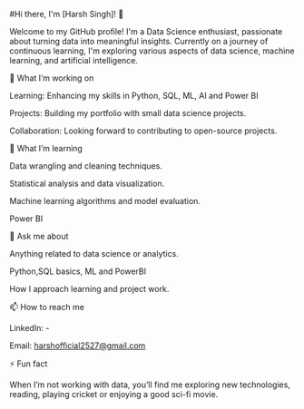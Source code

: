 #Hi there, I'm [Harsh Singh]! 👋

Welcome to my GitHub profile! I'm a Data Science enthusiast, passionate about turning data into meaningful insights. Currently on a journey of continuous learning, I'm exploring various aspects of data science, machine learning, and artificial intelligence.

🔭 What I’m working on

Learning: Enhancing my skills in Python, SQL, ML, AI and Power BI

Projects: Building my portfolio with small data science projects.

Collaboration: Looking forward to contributing to open-source projects.

🌱 What I’m learning

Data wrangling and cleaning techniques.

Statistical analysis and data visualization.

Machine learning algorithms and model evaluation.

Power BI

💬 Ask me about

Anything related to data science or analytics.

Python,SQL basics, ML and PowerBI

How I approach learning and project work.

📫 How to reach me

LinkedIn: -

Email: harshofficial2527@gmail.com

⚡ Fun fact

When I’m not working with data, you’ll find me exploring new technologies, reading, playing cricket or enjoying a good sci-fi movie.

